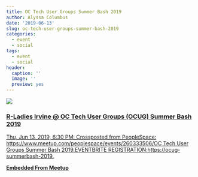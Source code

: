 ```yaml
---
title: OC Tech User Groups Summer Bash 2019
author: Alyssa Columbus
date: '2019-06-13'
slug: oc-tech-user-groups-summer-bash-2019
categories:
  - event
  - social
tags:
  - event
  - social
header:
  caption: ''
  image: ''
  preview: yes
---
```


<div class="card"><a target="_blank" href="https://www.meetup.com/rladies-irvine/events/260393692/"><img onerror="this.style.display='none'" class="card-image" src="https://secure.meetupstatic.com/photos/event/7/3/9/d/600_480149597.jpeg"><div class="card-text"><h3>R-Ladies Irvine @ OC Tech User Groups (OCUG) Summer Bash 2019</h3><p>Thu, Jun 13, 2019, 6:30 PM: Crossposted from PeopleSpace: https://www.meetup.com/peoplespace/events/260333506/OC Tech User Groups Summer Bash 2019.EVENTBRITE REGISTRATION:https://ocug-summerbash-2019.</p><p class="signup"><b>Embedded From Meetup</b></p></div></a></div>